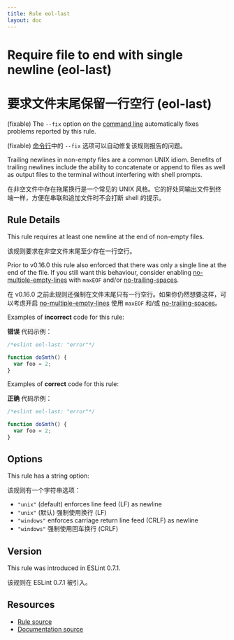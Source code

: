 ```yaml
---
title: Rule eol-last
layout: doc
---
```

<!-- Note: No pull requests accepted for this file. See README.md in the root directory for details. -->

# Require file to end with single newline (eol-last)

# 要求文件末尾保留一行空行 (eol-last)

(fixable) The `--fix` option on the [command line](../user-guide/command-line-interface#fix) automatically fixes problems reported by this rule.

(fixable) [命令行](../user-guide/command-line-interface#fix)中的 `--fix` 选项可以自动修复该规则报告的问题。

Trailing newlines in non-empty files are a common UNIX idiom. Benefits of
trailing newlines include the ability to concatenate or append to files as well
as output files to the terminal without interfering with shell prompts.

在非空文件中存在拖尾换行是一个常见的 UNIX 风格。它的好处同输出文件到终端一样，方便在串联和追加文件时不会打断 shell 的提示。

## Rule Details

This rule requires at least one newline at the end of non-empty files.

该规则要求在非空文件末尾至少存在一行空行。

Prior to v0.16.0 this rule also enforced that there was only a single line at
the end of the file. If you still want this behaviour, consider enabling
[no-multiple-empty-lines](no-multiple-empty-lines) with `maxEOF` and/or
[no-trailing-spaces](no-trailing-spaces).

在 v0.16.0 之前此规则还强制在文件末尾只有一行空行。如果你仍然想要这样，可以考虑开启 [no-multiple-empty-lines](no-multiple-empty-lines) 使用 `maxEOF` 和/或 [no-trailing-spaces](no-trailing-spaces)。

Examples of **incorrect** code for this rule:

**错误** 代码示例：

```js
/*eslint eol-last: "error"*/

function doSmth() {
  var foo = 2;
}
```

Examples of **correct** code for this rule:

**正确** 代码示例：

```js
/*eslint eol-last: "error"*/

function doSmth() {
  var foo = 2;
}

```

## Options

This rule has a string option:

该规则有一个字符串选项：

* `"unix"` (default) enforces line feed (LF) as newline
* `"unix"` (默认) 强制使用换行 (LF)
* `"windows"` enforces carriage return line feed (CRLF) as newline
* `"windows"` 强制使用回车换行 (CRLF)

## Version

This rule was introduced in ESLint 0.7.1.

该规则在 ESLint 0.7.1 被引入。

## Resources

* [Rule source](https://github.com/eslint/eslint/tree/master/lib/rules/eol-last.js)
* [Documentation source](https://github.com/eslint/eslint/tree/master/docs/rules/eol-last.md)
